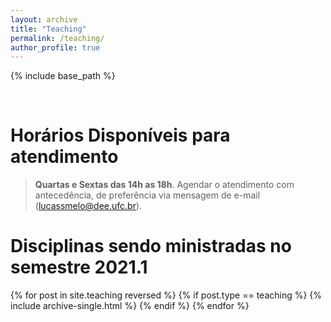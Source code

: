 ```yaml
---
layout: archive
title: "Teaching"
permalink: /teaching/
author_profile: true
---
```


{% include base_path %}

<br>

# Horários Disponíveis para atendimento

> **Quartas e Sextas das 14h as 18h**. Agendar o atendimento com antecedência, de preferência via mensagem de e-mail (lucassmelo@dee.ufc.br).

# Disciplinas sendo ministradas no semestre 2021.1


{% for post in site.teaching reversed %}
  {% if post.type == teaching %}
    {% include archive-single.html %}
  {% endif %}
{% endfor %}
